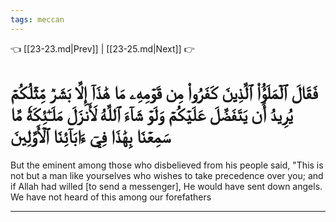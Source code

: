```yaml
---
tags: meccan
---
```


👈 [[23-23.md|Prev]] | [[23-25.md|Next]] 👉

# فَقَالَ ٱلۡمَلَؤُاْ ٱلَّذِينَ كَفَرُواْ مِن قَوۡمِهِۦ مَا هَٰذَآ إِلَّا بَشَرٞ مِّثۡلُكُمۡ يُرِيدُ أَن يَتَفَضَّلَ عَلَيۡكُمۡ وَلَوۡ شَآءَ ٱللَّهُ لَأَنزَلَ مَلَـٰٓئِكَةٗ مَّا سَمِعۡنَا بِهَٰذَا فِيٓ ءَابَآئِنَا ٱلۡأَوَّلِينَ

But the eminent among those who disbelieved from his people said, "This is not but a man like yourselves who wishes to take precedence over you; and if Allah had willed [to send a messenger], He would have sent down angels. We have not heard of this among our forefathers

---

